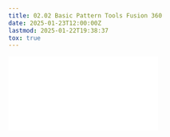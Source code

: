 ```yaml
---
title: 02.02 Basic Pattern Tools Fusion 360
date: 2025-01-23T12:00:00Z
lastmod: 2025-01-22T19:38:37
tox: true
---
```


![Link to included file content](../../../../3d-modeling/fusion-360/basic-pattern-tools-fusion-360.md)
